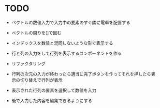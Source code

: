 # TODO

- ベクトルの数値入力で入力中の要素のすぐ隣に電卓を配置する

- ベクトルの周りを[]で囲む

- インデックスを数値と混同しないような形で表示する

- 行と列の入力をして行列を表示するコンポーネントを作る

- リファクタリング

- 行列の次元の入力が終わったら適当に完了ボタンを作ってそれを押したら表示の切り替えで行列が表示

- 表示された行列の要素を選択して数値を入力

- 後で入力した内容を編集できるようにする
